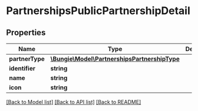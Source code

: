 # PartnershipsPublicPartnershipDetail

## Properties
Name | Type | Description | Notes
------------ | ------------- | ------------- | -------------
**partnerType** | [**\Bungie\Model\PartnershipsPartnershipType**](PartnershipsPartnershipType.md) |  | [optional] 
**identifier** | **string** |  | [optional] 
**name** | **string** |  | [optional] 
**icon** | **string** |  | [optional] 

[[Back to Model list]](../README.md#documentation-for-models) [[Back to API list]](../README.md#documentation-for-api-endpoints) [[Back to README]](../README.md)



